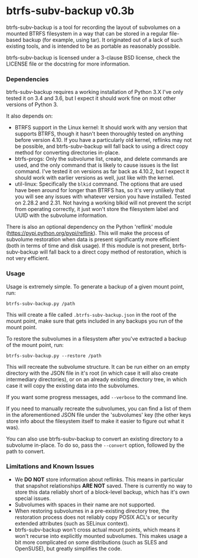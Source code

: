 # btrfs-subv-backup v0.3b
btrfs-subv-backup is a tool for recording the layout of subvolumes on
a mounted BTRFS filesystem in a way that can be stored in a regular
file-based backup (for example, using tar).  It originated out of
a lack of such existing tools, and is intended to be as portable as
reasonably possible.

btrfs-subv-backup is licensed under a 3-clause BSD license, check the
LICENSE file or the docstring for more information.

### Dependencies

btrfs-subv-backup requires a working installation of Python 3.X  I've
only tested it on 3.4 and 3.6, but I expect it should work fine on most
other versions of Python 3.

It also depends on:
* BTRFS support in the Linux kernel: It should work with any version
  that supports BTRFS, though it hasn't been thoroughly tested on anything
  before version 4.10.  If you have a particularly old kernel, reflinks
  may not be possible, and btrfs-subv-backup will fall back to using a
  direct copy method for converting directories in-place.
* btrfs-progs: Only the subvolume list, create, and delete commands
  are used, and the only command that is likely to cause issues is the
  list command.  I've tested it on versions as far back as 4.10.2,
  but I expect it should work with earlier versions as well, just like with
  the kernel.
* util-linux: Specifically the `blkid` command.  The options that are
  used have been around for longer than BTRFS has, so it's very unlikely
  that you will see any issues with whatever version you have installed.
  Tested on 2.28.2 and 2.31.  Not having a working blkid will not prevent
  the script from operating correctly, it just won't store the filesystem
  label and UUID with the subvolume information.

There is also an optional dependency on the Python 'reflink' module
(https://pypi.python.org/pypi/reflink).  This will make the process of
subvolume restoration when data is present significantly more efficient
(both in terms of time and disk usage).  If this module is not present,
btrfs-subv-backup will fall back to a direct copy method of restoration,
which is not very efficient.

### Usage
Usage is extremely simple.  To generate a backup of a given mount
point, run:

`btrfs-subv-backup.py /path`

This will create a file called `.btrfs-subv-backup.json` in the root of
the mount point, make sure that gets included in any backups you run of
the mount point.

To restore the subvolumes in a filesystem after you've extracted a backup
of the mount point, run:

`btrfs-subv-backup.py --restore /path`

This will recreate the subvolume structure.  It can be run either on an
empty directory with the JSON file in it's root (in which case it will
also create intermediary directories), or on an already existing directory
tree, in which case it will copy the existing data into the subvolumes.

If you want some progress messages, add `--verbose` to the command line.

If you need to manually recreate the subvolumes, you can find a list
of them in the aforementioned JSON file under the 'subvolumes' key (the
other keys store info about the filesystem itself to make it easier to
figure out what it was).

You can also use btrfs-subv-backup to convert an existing directory to
a subvolume in-place.  To do so, pass the `--convert` option, followed
by the path to convert.

### Limitations and Known Issues
* We __DO NOT__ store information about reflinks.  This means in particular
that snapshot relationships __ARE NOT__ saved.  There is currently no
way to store this data reliably short of a block-level backup, which
has it's own special issues.
* Subvolumes with spaces in their name are not supported.
* When restoring subvolumes in a pre-existing directory tree, the
restoration process does not reliably copy POSIX ACL's or security
extended attributes (such as SELinux context).
* btrfs-subv-backup won't cross actual mount points, which means it
won't recurse into explicitly mounted subvolumes.  This makes usage a
bit more complicated on some distributions (such as SLES and OpenSUSE),
but greatly simplifies the code.
